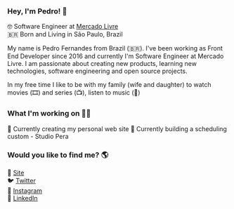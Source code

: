 ### Hey, I'm Pedro! 👋

🤓 Software Engineer at [Mercado Livre](mercadolivre.com.br) <br>
🇧🇷 Born and Living in São Paulo, Brazil <br>

My name is Pedro Fernandes from Brazil (🇧🇷). I've been working as Front End Developer since 2016 and currently I'm Software Engineer at Mercado Livre. I am passionate about creating new products, learning new technologies, software engineering and open source projects.

In my free time I like to be with my family (wife and daughter) to watch movies (🎞️) and series (📺), listen to music (🎵)

### What I'm working on 👨‍💻

💼 Currently creating my personal web site
🍐 Currently building a scheduling custom - Studio Pera

### Would you like to find me? 🌎

🚀 [Site](https://drope.dev) <br>
🐦 [Twitter](https://x.com/pdrpeo) <br>
📸 [Instagram](https://www.instagram.com/pdrpeo/) <br>
💼 [LinkedIn](https://www.linkedin.com/in/peofernandes/) <br>
